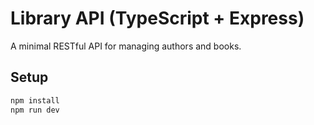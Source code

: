 # Library API (TypeScript + Express)

A minimal RESTful API for managing authors and books.

## Setup
```bash
npm install
npm run dev
